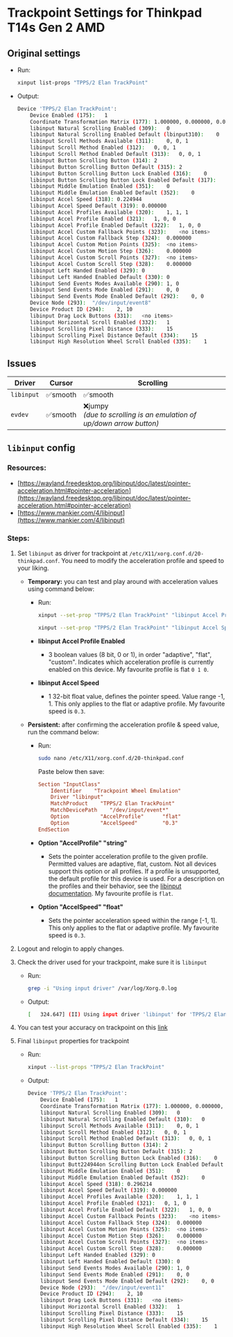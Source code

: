 # Trackpoint Settings for Thinkpad T14s Gen 2 AMD

## Original settings

- Run:
	```bash
	xinput list-props "TPPS/2 Elan TrackPoint"
	```
- Output:
	```bash
	Device 'TPPS/2 Elan TrackPoint':
		Device Enabled (175):	1
		Coordinate Transformation Matrix (177):	1.000000, 0.000000, 0.000000, 0.000000, 1.000000, 0.000000, 0.000000, 0.000000, 1.000000
		libinput Natural Scrolling Enabled (309):	0
		libinput Natural Scrolling Enabled Default (lbinput310):	0
		libinput Scroll Methods Available (311):	0, 0, 1
		libinput Scroll Method Enabled (312):	0, 0, 1
		libinput Scroll Method Enabled Default (313):	0, 0, 1
		libinput Button Scrolling Button (314):	2
		libinput Button Scrolling Button Default (315):	2
		libinput Button Scrolling Button Lock Enabled (316):	0
		libinput Button Scrolling Button Lock Enabled Default (317):	0
		libinput Middle Emulation Enabled (351):	0
		libinput Middle Emulation Enabled Default (352):	0
		libinput Accel Speed (318):	0.224944
		libinput Accel Speed Default (319):	0.000000
		libinput Accel Profiles Available (320):	1, 1, 1
		libinput Accel Profile Enabled (321):	1, 0, 0
		libinput Accel Profile Enabled Default (322):	1, 0, 0
		libinput Accel Custom Fallback Points (323):	<no items>
		libinput Accel Custom Fallback Step (324):	0.000000
		libinput Accel Custom Motion Points (325):	<no items>
		libinput Accel Custom Motion Step (326):	0.000000
		libinput Accel Custom Scroll Points (327):	<no items>
		libinput Accel Custom Scroll Step (328):	0.000000
		libinput Left Handed Enabled (329):	0
		libinput Left Handed Enabled Default (330):	0
		libinput Send Events Modes Available (290):	1, 0
		libinput Send Events Mode Enabled (291):	0, 0
		libinput Send Events Mode Enabled Default (292):	0, 0
		Device Node (293):	"/dev/input/event8"
		Device Product ID (294):	2, 10
		libinput Drag Lock Buttons (331):	<no items>
		libinput Horizontal Scroll Enabled (332):	1
		libinput Scrolling Pixel Distance (333):	15
		libinput Scrolling Pixel Distance Default (334):	15
		libinput High Resolution Wheel Scroll Enabled (335):	1
	```

## Issues

| Driver     | Cursor  | Scrolling                                                              |
|------------|---------|------------------------------------------------------------------------|
| `libinput` | ✅smooth  | ✅smooth                                                                |
| `evdev`    | ✅smooth | ❌jumpy<br>_(due to scrolling is an emulation of up/down arrow button)_ |

## `libinput` config

### Resources:
- [https://wayland.freedesktop.org/libinput/doc/latest/pointer-acceleration.html#pointer-acceleration](https://wayland.freedesktop.org/libinput/doc/latest/pointer-acceleration.html#pointer-acceleration)
- [https://www.mankier.com/4/libinput](https://www.mankier.com/4/libinput)

### Steps:

1. Set `libinput` as driver for trackpoint at `/etc/X11/xorg.conf.d/20-thinkpad.conf`. You need to modify the acceleration profile and speed to your liking.

	- **Temporary:** you can test and play around with acceleration values using command below:
		- Run:
			```bash
			xinput --set-prop "TPPS/2 Elan TrackPoint" "libinput Accel Profile Enabled" 0 1 0

			xinput --set-prop "TPPS/2 Elan TrackPoint" "libinput Accel Speed" 0.3
			```

		- **libinput Accel Profile Enabled**
			- 3 boolean values (8 bit, 0 or 1), in order "adaptive", "flat", "custom". Indicates which acceleration profile is currently enabled on this device. My favourite profile is flat `0 1 0`.

		- **libinput Accel Speed**
			- 1 32-bit float value, defines the pointer speed. Value range -1, 1. This only applies to the flat or adaptive profile.  My favourite speed is `0.3`.


	- **Persistent:** after confirming the acceleration profile & speed value, run the command below:

		- Run:
			```bash
			sudo nano /etc/X11/xorg.conf.d/20-thinkpad.conf
			```
			Paste below then save:
			```conf
			Section "InputClass"
				Identifier    "Trackpoint Wheel Emulation"
				Driver "libinput"
				MatchProduct    "TPPS/2 Elan TrackPoint"
				MatchDevicePath    "/dev/input/event*"
				Option			"AccelProfile"		"flat"
				Option			"AccelSpeed"		"0.3"
			EndSection
			```
		- **Option "AccelProfile" "string"**
			- Sets the pointer acceleration profile to the given profile. Permitted values are adaptive, flat, custom. Not all devices support this option or all profiles. If a profile is unsupported, the default profile for this device is used. For a description on the profiles and their behavior, see the [libinput documentation](https://www.mankier.com/4/libinput#Custom_Acceleration_Profile). My favourite profile is `flat`.

		- **Option "AccelSpeed" "float"**
			- Sets the pointer acceleration speed within the range [-1, 1]. This only applies to the flat or adaptive profile. My favourite speed is `0.3`.

<!-- Optional:  You can also modify the `udev` rules trackpoint device attributes at `/etc/udev/rules.d/10-trackpoint.rules`

	```bash
	sudo nano /etc/udev/rules.d/10-trackpoint.rules
	```

	```ini
	ACTION=="add",
	SUBSYSTEM=="input",
	ATTR{name}=="TPPS/2 Elan TrackPoint",
	ATTR{device/sensitivity}="200",
	ATTR{device/rate}="100"
	``` -->

2. Logout and relogin to apply changes.

3. Check the driver used for your trackpoint, make sure it is `libinput`

	- Run:
		```bash
		grep -i "Using input driver" /var/log/Xorg.0.log
		```

	- Output:
		```bash
		[   324.647] (II) Using input driver 'libinput' for 'TPPS/2 Elan TrackPoint'
		```

4. You can test your accuracy on trackpoint on this [link](https://mouseaccuracy.com/)

5. Final `libinput` properties for trackpoint

	- Run:
		```bash
		xinput --list-props "TPPS/2 Elan TrackPoint"
		```
	- Output:
		```bash
		Device 'TPPS/2 Elan TrackPoint':
			Device Enabled (175):	1
			Coordinate Transformation Matrix (177):	1.000000, 0.000000, 0.000000, 0.000000, 1.000000, 0.000000, 0.000000, 0.000000, 1.000000
			libinput Natural Scrolling Enabled (309):	0
			libinput Natural Scrolling Enabled Default (310):	0
			libinput Scroll Methods Available (311):	0, 0, 1
			libinput Scroll Method Enabled (312):	0, 0, 1
			libinput Scroll Method Enabled Default (313):	0, 0, 1
			libinput Button Scrolling Button (314):	2
			libinput Button Scrolling Button Default (315):	2
			libinput Button Scrolling Button Lock Enabled (316):	0
			libinput Butt224944on Scrolling Button Lock Enabled Default (317):	0
			libinput Middle Emulation Enabled (351):	0
			libinput Middle Emulation Enabled Default (352):	0
			libinput Accel Speed (318):	0.296214
			libinput Accel Speed Default (319):	0.000000
			libinput Accel Profiles Available (320):	1, 1, 1
			libinput Accel Profile Enabled (321):	0, 1, 0
			libinput Accel Profile Enabled Default (322):	1, 0, 0
			libinput Accel Custom Fallback Points (323):	<no items>
			libinput Accel Custom Fallback Step (324):	0.000000
			libinput Accel Custom Motion Points (325):	<no items>
			libinput Accel Custom Motion Step (326):	0.000000
			libinput Accel Custom Scroll Points (327):	<no items>
			libinput Accel Custom Scroll Step (328):	0.000000
			libinput Left Handed Enabled (329):	0
			libinput Left Handed Enabled Default (330):	0
			libinput Send Events Modes Available (290):	1, 0
			libinput Send Events Mode Enabled (291):	0, 0
			libinput Send Events Mode Enabled Default (292):	0, 0
			Device Node (293):	"/dev/input/event11"
			Device Product ID (294):	2, 10
			libinput Drag Lock Buttons (331):	<no items>
			libinput Horizontal Scroll Enabled (332):	1
			libinput Scrolling Pixel Distance (333):	15
			libinput Scrolling Pixel Distance Default (334):	15
			libinput High Resolution Wheel Scroll Enabled (335):	1
		```
